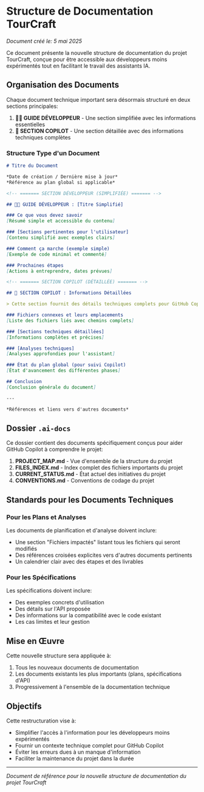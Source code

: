 # Structure de Documentation TourCraft

*Document créé le: 5 mai 2025*

Ce document présente la nouvelle structure de documentation du projet TourCraft, conçue pour être accessible aux développeurs moins expérimentés tout en facilitant le travail des assistants IA.

## Organisation des Documents

Chaque document technique important sera désormais structuré en deux sections principales:

1. **🧑‍💻 GUIDE DÉVELOPPEUR** - Une section simplifiée avec les informations essentielles
2. **🤖 SECTION COPILOT** - Une section détaillée avec des informations techniques complètes

### Structure Type d'un Document

```markdown
# Titre du Document

*Date de création / Dernière mise à jour*
*Référence au plan global si applicable*

<!-- ======= SECTION DÉVELOPPEUR (SIMPLIFIÉE) ======= -->

## 🧑‍💻 GUIDE DÉVELOPPEUR : [Titre Simplifié]

### Ce que vous devez savoir
[Résumé simple et accessible du contenu]

### [Sections pertinentes pour l'utilisateur]
[Contenu simplifié avec exemples clairs]

### Comment ça marche (exemple simple)
[Exemple de code minimal et commenté]

### Prochaines étapes
[Actions à entreprendre, dates prévues]

<!-- ======= SECTION COPILOT (DÉTAILLÉE) ======= -->

## 🤖 SECTION COPILOT : Informations Détaillées

> Cette section fournit des détails techniques complets pour GitHub Copilot.

### Fichiers connexes et leurs emplacements
[Liste des fichiers liés avec chemins complets]

### [Sections techniques détaillées]
[Informations complètes et précises]

### [Analyses techniques]
[Analyses approfondies pour l'assistant]

### État du plan global (pour suivi Copilot)
[État d'avancement des différentes phases]

## Conclusion
[Conclusion générale du document]

---

*Références et liens vers d'autres documents*
```

## Dossier `.ai-docs`

Ce dossier contient des documents spécifiquement conçus pour aider GitHub Copilot à comprendre le projet:

1. **PROJECT_MAP.md** - Vue d'ensemble de la structure du projet
2. **FILES_INDEX.md** - Index complet des fichiers importants du projet
3. **CURRENT_STATUS.md** - État actuel des initiatives du projet
4. **CONVENTIONS.md** - Conventions de codage du projet

## Standards pour les Documents Techniques

### Pour les Plans et Analyses

Les documents de planification et d'analyse doivent inclure:

- Une section "Fichiers impactés" listant tous les fichiers qui seront modifiés
- Des références croisées explicites vers d'autres documents pertinents
- Un calendrier clair avec des étapes et des livrables

### Pour les Spécifications

Les spécifications doivent inclure:

- Des exemples concrets d'utilisation
- Des détails sur l'API proposée
- Des informations sur la compatibilité avec le code existant
- Les cas limites et leur gestion

## Mise en Œuvre

Cette nouvelle structure sera appliquée à:

1. Tous les nouveaux documents de documentation
2. Les documents existants les plus importants (plans, spécifications d'API)
3. Progressivement à l'ensemble de la documentation technique

## Objectifs

Cette restructuration vise à:

- Simplifier l'accès à l'information pour les développeurs moins expérimentés
- Fournir un contexte technique complet pour GitHub Copilot
- Éviter les erreurs dues à un manque d'information
- Faciliter la maintenance du projet dans la durée

---

*Document de référence pour la nouvelle structure de documentation du projet TourCraft*